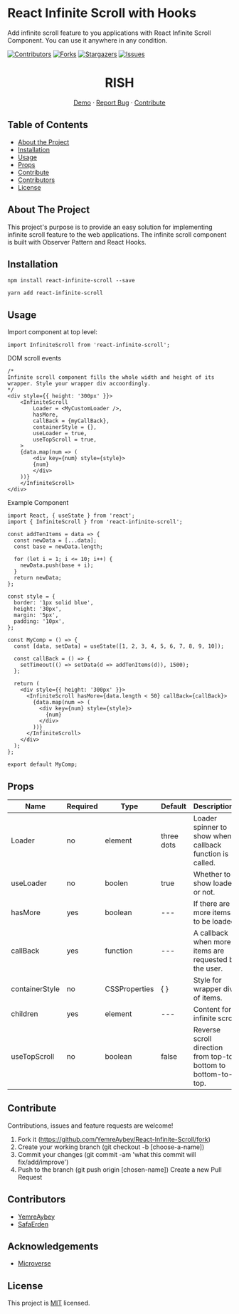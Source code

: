 # React Infinite Scroll with Hooks

Add infinite scroll feature to you applications with React Infinite Scroll Component. You can use it anywhere in any condition.


[![Contributors][contributors-shield]][contributors-url]
[![Forks][forks-shield]][forks-url]
[![Stargazers][stars-shield]][stars-url]
[![Issues][issues-shield]][issues-url]

<p align="center">
  <h1 align="center">RISH</h1>
  <p align="center">
    <a href="">Demo</a>
    ·
    <a href="https://github.com/YemreAybey/React-Infinite-Scroll/issues">Report Bug</a>
    ·
    <a href="https://github.com/YemreAybey/React-Infinite-Scroll/pulls">Contribute</a>
  </p>
</p>

## Table of Contents

* [About the Project](#about-the-project)
* [Installation](#installation)
* [Usage](#usage)
* [Props](#props)
* [Contribute](#contribute)
* [Contributors](#contributors)
* [License](#license)

## About The Project

This project's purpose is to provide an easy solution for implementing infinite scroll feature to the web applications. The infinite scroll component is built with Observer Pattern and React Hooks.
<br>

## Installation

```
npm install react-infinite-scroll --save
```

```
yarn add react-infinite-scroll
```

## Usage

Import component at top level:
```
import InfiniteScroll from 'react-infinite-scroll';
```

DOM scroll events

```
/*
Infinite scroll component fills the whole width and height of its wrapper. Style your wrapper div accoordingly.
*/
<div style={{ height: '300px' }}>
    <InfiniteScroll 
        Loader = <MyCustomLoader />,
        hasMore,
        callBack = {myCallBack},
        containerStyle = {},
        useLoader = true,
        useTopScroll = true,
    >
    {data.map(num => (
        <div key={num} style={style}>
        {num}
        </div>
    ))}
    </InfiniteScroll>
</div>
```

Example Component
```
import React, { useState } from 'react';
import { InfiniteScroll } from 'react-infinite-scroll';

const addTenItems = data => {
  const newData = [...data];
  const base = newData.length;

  for (let i = 1; i <= 10; i++) {
    newData.push(base + i);
  }
  return newData;
};

const style = {
  border: '1px solid blue',
  height: '30px',
  margin: '5px',
  padding: '10px',
};

const MyComp = () => {
  const [data, setData] = useState([1, 2, 3, 4, 5, 6, 7, 8, 9, 10]);

  const callBack = () => {
    setTimeout(() => setData(d => addTenItems(d)), 1500);
  };

  return (
    <div style={{ height: '300px' }}>
      <InfiniteScroll hasMore={data.length < 50} callBack={callBack}>
        {data.map(num => (
          <div key={num} style={style}>
            {num}
          </div>
        ))}
      </InfiniteScroll>
    </div>
  );
};

export default MyComp;
```

## Props

| Name | Required | Type | Default | Descriptionn |
| --- | --- | --- | --- | --- |
| Loader | no | element | three dots | Loader spinner to show when callback function is called. |
| useLoader | no | boolen | true | Whether to show loader or not.  |
| hasMore | yes | boolean | --- | If there are more items to be loaded. |
| callBack | yes | function | --- | A callback when more items are requested by the user.  |
| containerStyle | no | CSSProperties | { } | Style for wrapper div of items.  |
| children | yes | element | --- | Content for infinite scroll.  |
| useTopScroll | no | boolean | false | Reverse scroll direction from top-to-bottom to bottom-to-top. |

## Contribute

Contributions, issues and feature requests are welcome!

1. Fork it (https://github.com/YemreAybey/React-Infinite-Scroll/fork)
2. Create your working branch (git checkout -b [choose-a-name])
3. Commit your changes (git commit -am 'what this commit will fix/add/improve')
4. Push to the branch (git push origin [chosen-name])
Create a new Pull Request

## Contributors

- [YemreAybey](https://github.com/YemreAybey)
- [SafaErden](https://github.com/SafaErden)

## Acknowledgements
* [Microverse](https://www.microverse.org/)

<!-- https://www.markdownguide.org/basic-syntax/#reference-style-links -->
[contributors-shield]: https://img.shields.io/github/contributors/YemreAybey/React-Infinite-Scroll.svg?style=flat-square
[contributors-url]: https://github.com/YemreAybey/React-Infinite-Scroll/graphs/contributors
[forks-shield]: https://img.shields.io/github/forks/YemreAybey/React-Infinite-Scroll.svg?style=flat-square
[forks-url]: https://github.com/YemreAybey/React-Infinite-Scroll/network/members
[stars-shield]: https://img.shields.io/github/stars/YemreAybey/React-Infinite-Scroll.svg?style=flat-square
[stars-url]: https://github.com/YemreAybey/React-Infinite-Scroll/stargazers
[issues-shield]: https://img.shields.io/github/issues/YemreAybey/React-Infinite-Scroll.svg?style=flat-square
[issues-url]: https://github.com/YemreAybey/React-Infinite-Scroll/issues

## License

This project is [MIT](https://opensource.org/licenses/MIT) licensed.